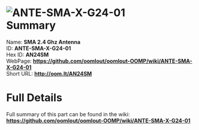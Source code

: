 
![ANTE-SMA-X-G24-01](https://github.com/oomlout/oomlout-OOMP/blob/master/parts/ANTE-SMA-X-G24-01/ANTE-SMA-X-G24-01_420.jpg)   
Summary
=================
  
Name: __SMA 2.4 Ghz Antenna__    
ID: __ANTE-SMA-X-G24-01__   
Hex ID: __AN24SM__   
WebPage: __https://github.com/oomlout/oomlout-OOMP/wiki/ANTE-SMA-X-G24-01__   
Short URL: __http://oom.lt/AN24SM__   

Full Details
==========================
Full summary of this part can be found in the wiki:   
__https://github.com/oomlout/oomlout-OOMP/wiki/ANTE-SMA-X-G24-01__    

